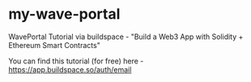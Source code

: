 # my-wave-portal

WavePortal Tutorial via buildspace - "Build a Web3 App with Solidity + Ethereum Smart Contracts"

You can find this tutorial (for free) here - https://app.buildspace.so/auth/email